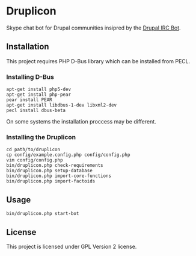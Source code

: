 # Druplicon
Skype chat bot for Drupal communities insipred by the [Drupal IRC Bot](https://www.drupal.org/project/bot).

## Installation

This project requires PHP D-Bus library which can be installed from PECL.

### Installing D-Bus
    apt-get install php5-dev
    apt-get install php-pear
    pear install PEAR
    apt-get install libdbus-1-dev libxml2-dev
    pecl install dbus-beta

On some systems the installation proccess may be different.

### Installing the Druplicon
    cd path/to/druplicon
    cp config/example.config.php config/config.php
    vim config/config.php
    bin/druplicon.php check-requirements
    bin/druplicon.php setup-database
    bin/druplicon.php import-core-functions
    bin/druplicon.php import-factoids

## Usage
    bin/druplicon.php start-bot

## License
This project is licensed under GPL Version 2 license.

